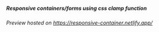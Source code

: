 ##### Responsive containers/forms using css clamp function
###### Preview hosted on https://responsive-container.netlify.app/
